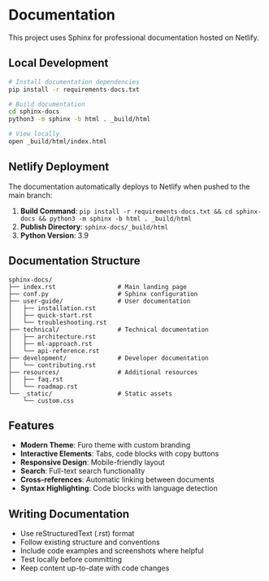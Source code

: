 # Documentation

This project uses Sphinx for professional documentation hosted on Netlify.

## Local Development

```bash
# Install documentation dependencies
pip install -r requirements-docs.txt

# Build documentation
cd sphinx-docs
python3 -m sphinx -b html . _build/html

# View locally
open _build/html/index.html
```

## Netlify Deployment

The documentation automatically deploys to Netlify when pushed to the main branch:

1. **Build Command**: `pip install -r requirements-docs.txt && cd sphinx-docs && python3 -m sphinx -b html . _build/html`
2. **Publish Directory**: `sphinx-docs/_build/html`
3. **Python Version**: 3.9

## Documentation Structure

```
sphinx-docs/
├── index.rst                 # Main landing page
├── conf.py                   # Sphinx configuration
├── user-guide/               # User documentation
│   ├── installation.rst
│   ├── quick-start.rst
│   └── troubleshooting.rst
├── technical/                # Technical documentation
│   ├── architecture.rst
│   ├── ml-approach.rst
│   └── api-reference.rst
├── development/              # Developer documentation
│   └── contributing.rst
├── resources/                # Additional resources
│   ├── faq.rst
│   └── roadmap.rst
└── _static/                  # Static assets
    └── custom.css
```

## Features

- **Modern Theme**: Furo theme with custom branding
- **Interactive Elements**: Tabs, code blocks with copy buttons
- **Responsive Design**: Mobile-friendly layout
- **Search**: Full-text search functionality
- **Cross-references**: Automatic linking between documents
- **Syntax Highlighting**: Code blocks with language detection

## Writing Documentation

- Use reStructuredText (.rst) format
- Follow existing structure and conventions
- Include code examples and screenshots where helpful
- Test locally before committing
- Keep content up-to-date with code changes
